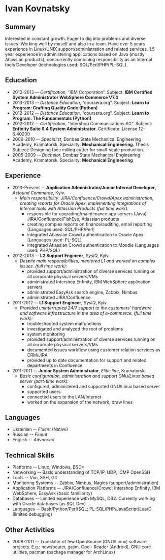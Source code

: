 # Ivan Kovnatsky

## Summary
Interested in constant growth. Eager to dig into problems and diverse issues. 
Working well by myself and also in a team. Have over 5 years experience in Linux/UNIX support/administration
and related services. 1.5 year experience in administering applications based on Java (mostly Atlassian products),
concurrently combining responsibility as an Internal tools Developer (technologies used: SQL/Perl/PHP/PL-SQL).

## Education
* 2013-2013 -- _Certification_, “IBM Corporation”. Subject: **IBM Certified System Administrator WebSphere Commerce V7.0**
* 2013-2013 -- _Distance Education_, “coursera.org”. Subject: **Learn to Program: Crafting Quality Code (Python)**
* 2012-2012 -- _Distance Education_, “coursera.org”. Subject: **Learn to Program: The Fundamentals (Python)**
* 2012-2012 -- _Certification_, “Intershop Communications AG”. Subject: **Enfinity Suite 6.4 System Administrator**. Certificate: License 12-6.40200
* 2009-2010 -- _Specialist_, Donbas State Mechanical Engineering Academy, Kramatorsk. Speciality: **Mechanical Engineering**. Thesis Subject: Designing face milling cutter for small-scale production.
* 2005-2009 -- _Bachelor_, Donbas State Mechanical Engineering Academy, Kramatorsk. Speciality: **Mechanical Engineering**

## Experience
* 2013-Present -- **Application Administrator/Junior Internal Developer**, _Astound Commerce_, Kyiv.
  * _Main responsibility: JIRA/Confluence/Crowd/Apex administration, creating reports for Oracle Apex. implementing integrations of internal tools with Atlassian Products (full time work):_
    * responsible for upgrading/maintenance app servers (Java) JIRA/Confluence/FishEye, Atlassian products
    * creating complex reports on finance/auditing, email reporting (Languages used: SQL/PHP/Perl)
    * integrated Atlassian Crowd authentication to Oracle Apex (Languages used: PL-SQL)
    * integrated Atlassian Crowd authentication to Moodle (Languages used: PHP/SQL)
* 2012-2013 -- **L2 Support Engineer**, _SysIQ_, Kyiv.
  * _Despite main responsibilities, mentored L1 and worked on complex issues. (full time work):_
    * provided support/administration of diverse services running on all corporate physical servers/VMs
    * administrated Intershop Enfinity, IBM WebSphere application servers
    * administrated EasyAsk search engine, Zabbix, Nimbus
    * administrated JIRA/Confluence
* 2011-2012 -- **L1 Support Engineer**, _SysIQ_, Kyiv.
  * _Provided uninterrupted 24/7 support to the customers’ hardware and software infrastructure in the area of e-commerce. (full time work):_
    * troubleshooted system malfunctions
    * investigated and analyzed the root of problems
    * system monitoring
    * provided support/administration of diverse services running on all corporate physical servers/VMs
    * documented issues workflow using customer relation services as CRM/JIRA
    * provided up to date documentation for support and related departments in Confluence
* 2011-2011 -- **Junior System Administrator**, _Elite-line_, Kramatorsk.
  * _Basic configuration, administration and support GNU/Linux based server (part-time work):_
    * configured, administered and supported GNU/Linux based server
    * supported users
    * connected users to the LAN/Internet
    * worked on the expansion of the network, draw lines

## Languages
* Ukrainian -- _Fluent_ (Native)
* Russian -- _Fluent_
* English -- _Advanced_

## Technical Skills
* Platforms -- Linux, Windows, BSD*
* Networking -- Basic understanding of TCP/IP, UDP, ICMP OpenSSH
* Tools -- Vim, SSH, Git
* Monitoring Systems -- Zabbix, Nimbus, Nagios (support/administration)
* Application Platforms -- JIRA/Confluence/Crowd; Intershop Enfinity, IBM WebSphere, EasyAsk (basic familiarity)
* Databases -- Limited experience with MySQL, DB2. Currently working with Oracle databases (as SQL Dev)
* Languages -- Bash/Python/Perl/SQL; PL-SQL/PHP/JavaScript/Lua/C (limited debugging)

## Other Activities
* 2008-2011 -- Translator of few OpenSource (GNU/Linux) software projects. E.g.: newsbeuter, gajim, Cool- Reader (Android), GNU core utilities, pacman (package manager for ArchLinux)
